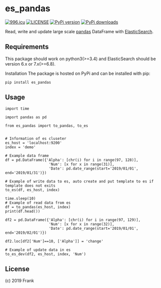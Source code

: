 # es_pandas
<a href="https://996.icu"><img src="https://img.shields.io/badge/link-996.icu-red.svg" alt="996.icu" /></a> [![LICENSE](https://img.shields.io/badge/license-Anti%20996-blue.svg)](https://github.com/996icu/996.ICU/blob/master/LICENSE) [![PyPi version](https://pypip.in/v/es_pandas/badge.png)](https://crate.io/packages/es_pandas/)
[![PyPi downloads](https://pypip.in/d/es_pandas/badge.png)](https://crate.io/packages/$es_pandas/)

 Read, write and update large scale [pandas](http://pandas.pydata.org/) DataFrame  with [ElasticSearch](https://www.elastic.co/).
 

## Requirements
This package should work on python3(>=3.4) and ElasticSearch should be version 6.x or 7.x(>=6.8).

Installation
The package is hosted on PyPi and can be installed with pip:
```
pip install es_pandas
```
## Usage

```
import time

import pandas as pd

from es_pandas import to_pandas, to_es


# Information of es cluseter
es_host = 'localhost:9200'
index = 'demo'

# Example data frame
df = pd.DataFrame({'Alpha': [chr(i) for i in range(97, 128)], 
                    'Num': [x for x in range(31)], 
                    'Date': pd.date_range(start='2019/01/01', end='2019/01/31')})

# Example of write data to es, auto create and put template to es if template does not exits
to_es(df, es_host, index)

time.sleep(10)
# Example of read data from es
df = to_pandas(es_host, index)
print(df.head())

df2 = pd.DataFrame({'Alpha': [chr(i) for i in range(97, 129)],
                    'Num': [x for x in range(32)],
                    'Date': pd.date_range(start='2019/01/01', end='2019/02/01')})

df2.loc[df2['Num']==10, ['Alpha']] = 'change'

# Example of update data in es
to_es_dev(df2, es_host, index, 'Num')
```

## License
(c) 2019 Frank
